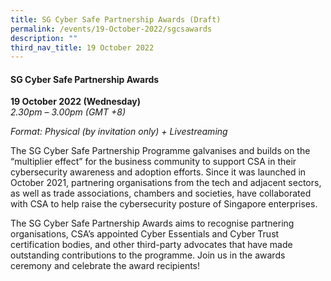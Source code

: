 ```yaml
---
title: SG Cyber Safe Partnership Awards (Draft)
permalink: /events/19-October-2022/sgcsawards
description: ""
third_nav_title: 19 October 2022
---
```

#### **SG Cyber Safe Partnership Awards**
 
**19 October 2022 (Wednesday)**  
*2.30pm – 3.00pm (GMT +8)*

*Format: Physical (by invitation only) + Livestreaming*

The SG Cyber Safe Partnership Programme galvanises and builds on the “multiplier effect” for the business community to support CSA in their cybersecurity awareness and adoption efforts. Since it was launched in October 2021, partnering organisations from the tech and adjacent sectors, as well as trade associations, chambers and societies, have collaborated with CSA to help raise the cybersecurity posture of Singapore enterprises.
 
The SG Cyber Safe Partnership Awards aims to recognise partnering organisations, CSA’s appointed Cyber Essentials and Cyber Trust certification bodies, and other third-party advocates that have made outstanding contributions to the programme. Join us in the awards ceremony and celebrate the award recipients!